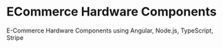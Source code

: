 # ECommerce Hardware Components
 E-Commerce Hardware Components using Angular, Node.js, TypeScript, Stripe

